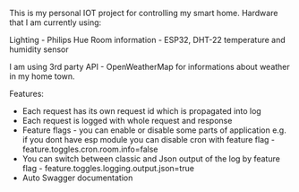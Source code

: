 This is my personal IOT project for controlling my smart home. Hardware that I am currently using:

Lighting - Philips Hue
Room information - ESP32, DHT-22 temperature and humidity sensor

I am using 3rd party API - OpenWeatherMap for informations about weather in my home town.

Features:
- Each request has its own request id which is propagated into log
- Each request is logged with whole request and response
- Feature flags - you can enable or disable some parts of application e.g. if you dont have esp module you can disable cron with feature flag - feature.toggles.cron.room.info=false
- You can switch between classic and Json output of the log by feature flag - feature.toggles.logging.output.json=true
- Auto Swagger documentation